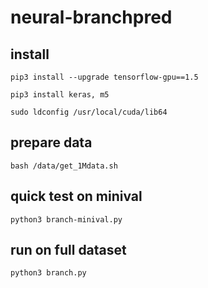 # neural-branchpred

## install
`pip3 install --upgrade tensorflow-gpu==1.5`

`pip3 install keras, m5`

`sudo ldconfig /usr/local/cuda/lib64`

## prepare data

`bash /data/get_1Mdata.sh`

## quick test on minival

`python3 branch-minival.py`

## run on full dataset

`python3 branch.py`

